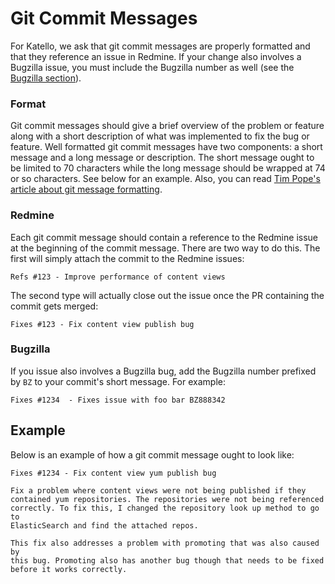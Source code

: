 # Git Commit Messages

For Katello, we ask that git commit messages are properly formatted and that they reference an issue
in Redmine. If your change also involves a Bugzilla issue, you must include the Bugzilla number as
well (see the [Bugzilla section](TODO)).

### Format

Git commit messages should give a brief overview of the problem or feature along with a short
description of what was implemented to fix the bug or feature. Well formatted git commit messages
have two components: a short message and a long message or description.  The short message ought to
be limited to 70 characters while the long message should be wrapped at 74 or so characters.  See
below for an example. Also, you can read [Tim Pope's article about git message
formatting](http://tbaggery.com/2008/04/19/a-note-about-git-commit-messages.html).

### Redmine

Each git commit message should contain a reference to the Redmine issue at the beginning of the
commit message. There are two way to do this. The first will simply attach the commit to the Redmine
issues:

```
Refs #123 - Improve performance of content views
```

The second type will actually close out the issue once the PR containing the commit gets merged:

```
Fixes #123 - Fix content view publish bug
```

### Bugzilla

If you issue also involves a Bugzilla bug, add the Bugzilla number prefixed by `BZ` to your commit's
short message. For example:

```
Fixes #1234  - Fixes issue with foo bar BZ888342
```

## Example

Below is an example of how a git commit message ought to look like:

```
Fixes #1234 - Fix content view yum publish bug

Fix a problem where content views were not being published if they
contained yum repositories. The repositories were not being referenced
correctly. To fix this, I changed the repository look up method to go to
ElasticSearch and find the attached repos.

This fix also addresses a problem with promoting that was also caused by
this bug. Promoting also has another bug though that needs to be fixed
before it works correctly.
```
